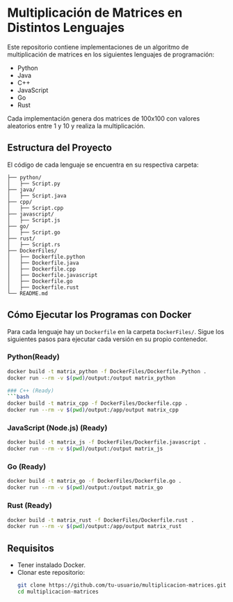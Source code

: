 # Multiplicación de Matrices en Distintos Lenguajes

Este repositorio contiene implementaciones de un algoritmo de multiplicación de matrices en los siguientes lenguajes de programación:

- Python
- Java
- C++
- JavaScript
- Go
- Rust

Cada implementación genera dos matrices de 100x100 con valores aleatorios entre 1 y 10 y realiza la multiplicación.

## Estructura del Proyecto

El código de cada lenguaje se encuentra en su respectiva carpeta:

```
├── python/
│   ├── Script.py
├── java/
│   ├── Script.java
├── cpp/
│   ├── Script.cpp
├── javascript/
│   ├── Script.js
├── go/
│   ├── Script.go
├── rust/
│   ├── Script.rs
├── DockerFiles/
│   ├── Dockerfile.python
│   ├── Dockerfile.java
│   ├── Dockerfile.cpp
│   ├── Dockerfile.javascript
│   ├── Dockerfile.go
│   ├── Dockerfile.rust
└── README.md
```


## Cómo Ejecutar los Programas con Docker

Para cada lenguaje hay un `Dockerfile` en la carpeta `DockerFiles/`. Sigue los siguientes pasos para ejecutar cada versión en su propio contenedor.

### Python(Ready)
```bash
docker build -t matrix_python -f DockerFiles/Dockerfile.Python .
docker run --rm -v $(pwd)/output:/output matrix_python

### C++ (Ready)
```bash
docker build -t matrix_cpp -f DockerFiles/Dockerfile.cpp .
docker run --rm -v $(pwd)/output:/app/output matrix_cpp
```

### JavaScript (Node.js) (Ready)
```bash
docker build -t matrix_js -f DockerFiles/Dockerfile.javascript .
docker run --rm -v $(pwd)/output:/output matrix_js
```

### Go (Ready)
```bash
docker build -t matrix_go -f DockerFiles/Dockerfile.go .
docker run --rm -v $(pwd)/output:/output matrix_go
```

### Rust (Ready)
```bash
docker build -t matrix_rust -f DockerFiles/Dockerfile.rust .
docker run --rm -v $(pwd)/output:/app/output matrix_rust
```

## Requisitos
- Tener instalado Docker.
- Clonar este repositorio:
  ```bash
  git clone https://github.com/tu-usuario/multiplicacion-matrices.git
  cd multiplicacion-matrices
  ```
